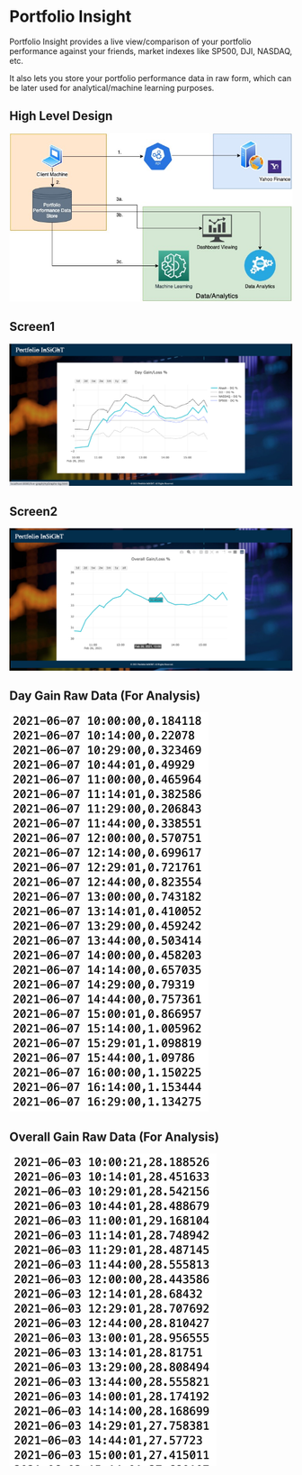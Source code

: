 # Portfolio Insight
Portfolio Insight provides a live view/comparison of your portfolio performance against your friends, market indexes like SP500, DJI, NASDAQ, etc.

It also lets you store your portfolio performance data in raw form, which can be later used for analytical/machine learning purposes.

## High Level Design
![](design/design-portfolio-insight.jpg)

## Screen1
![](design/screen1-insight.png)

## Screen2
![](design/screen2-insight.png)

## Day Gain Raw Data (For Analysis)
![](design/screen-day-gain.png)

## Overall Gain Raw Data (For Analysis)
![](design/screen-overall-gain.png)
